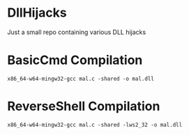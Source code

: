 # DllHijacks
Just a small repo containing various DLL hijacks

# BasicCmd Compilation

```
x86_64-w64-mingw32-gcc mal.c -shared -o mal.dll
```

# ReverseShell Compilation

```
x86_64-w64-mingw32-gcc mal.c -shared -lws2_32 -o mal.dll
```
